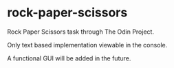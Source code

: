 # rock-paper-scissors

Rock Paper Scissors task through The Odin Project.

Only text based implementation viewable in the console.

A functional GUI will be added in the future.